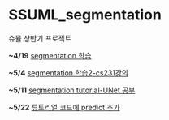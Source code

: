# SSUML_segmentation
슈뮬 상반기 프로젝트

**~4/19** [segmentation 학습](https://github.com/lhju4e/TIL/blob/master/4_23_segmentation.ipynb)

**~5/4** [segmentation 학습2-cs231강의](https://github.com/lhju4e/SSUML_segmentation/blob/master/detection%26segmentation.ipynb)

**~5/11** [segmentation tutorial-UNet 공부](https://github.com/lhju4e/SSUML_segmentation/blob/master/Image_segmentation_unet_tutorial.ipynb)

**~5/22** [튜토리얼 코드에 predict 추가](https://github.com/lhju4e/SSUML_segmentation/blob/master/Image_segmentation_unet_2.ipynb)
